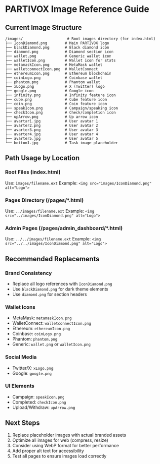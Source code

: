 # PARTIVOX Image Reference Guide

## Current Image Structure
```
/images/                    # Root images directory (for index.html)
├── IconDiamond.png        # Main PARTIVOX logo
├── blackDiamond.png       # Black diamond icon
├── diamond.png            # Diamond section icon
├── wallet.png             # Generic wallet icon
├── walletIcon.png         # Wallet icon for stats
├── metamaskIcon.png       # MetaMask wallet
├── walletconnectIcon.png  # WalletConnect
├── ethereumIcon.png       # Ethereum blockchain
├── coinLogo.png           # Coinbase wallet
├── phantom.png            # Phantom wallet
├── xLogo.png              # X (Twitter) logo
├── google.png             # Google icon
├── infinity.png           # Infinity feature icon
├── cube.png               # Cube feature icon
├── coin.png               # Coin feature icon
├── speakIcon.png          # Campaign/speaking icon
├── checkIcon.png          # Check/completion icon
├── upArrow.png            # Up arrow icon
├── avartar1.jpg           # User avatar 1
├── avarter2.png           # User avatar 2
├── avarter3.png           # User avatar 3
├── avarter4.jpg           # User avatar 4
├── avarter5.jpg           # User avatar 5
└── bottom1.jpg            # Task image placeholder
```

## Path Usage by Location

### Root Files (index.html)
Use: `images/filename.ext`
Example: `<img src="images/IconDiamond.png" alt="Logo">`

### Pages Directory (/pages/*.html)
Use: `../images/filename.ext`
Example: `<img src="../images/IconDiamond.png" alt="Logo">`

### Admin Pages (/pages/admin_dashboard/*.html)
Use: `../../images/filename.ext`
Example: `<img src="../../images/IconDiamond.png" alt="Logo">`

## Recommended Replacements

### Brand Consistency
- Replace all logo references with `IconDiamond.png`
- Use `blackDiamond.png` for dark theme elements
- Use `diamond.png` for section headers

### Wallet Icons
- MetaMask: `metamaskIcon.png`
- WalletConnect: `walletconnectIcon.png`
- Ethereum: `ethereumIcon.png`
- Coinbase: `coinLogo.png`
- Phantom: `phantom.png`
- Generic: `wallet.png` or `walletIcon.png`

### Social Media
- Twitter/X: `xLogo.png`
- Google: `google.png`

### UI Elements
- Campaign: `speakIcon.png`
- Completed: `checkIcon.png`
- Upload/Withdraw: `upArrow.png`

## Next Steps
1. Replace placeholder images with actual branded assets
2. Optimize all images for web (compress, resize)
3. Consider using WebP format for better performance
4. Add proper alt text for accessibility
5. Test all pages to ensure images load correctly